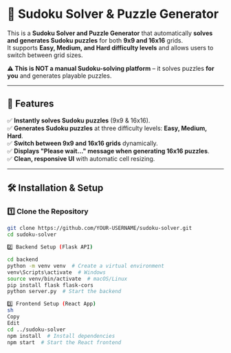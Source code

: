 # 🎲 Sudoku Solver & Puzzle Generator

This is a **Sudoku Solver and Puzzle Generator** that automatically **solves and generates Sudoku puzzles** for both **9x9 and 16x16** grids.  
It supports **Easy, Medium, and Hard difficulty levels** and allows users to switch between grid sizes.

**⚠️ This is NOT a manual Sudoku-solving platform** – it solves puzzles **for you** and generates playable puzzles.

---

## 🚀 Features

✅ **Instantly solves Sudoku puzzles** (9x9 & 16x16).  
✅ **Generates Sudoku puzzles** at three difficulty levels: **Easy, Medium, Hard**.  
✅ **Switch between 9x9 and 16x16 grids** dynamically.  
✅ **Displays "Please wait..." message when generating 16x16 puzzles**.  
✅ **Clean, responsive UI** with automatic cell resizing.  

---

## 🛠 Installation & Setup

### 1️⃣ Clone the Repository  
```sh
git clone https://github.com/YOUR-USERNAME/sudoku-solver.git
cd sudoku-solver

2️⃣ Backend Setup (Flask API)

cd backend
python -m venv venv  # Create a virtual environment
venv\Scripts\activate  # Windows
source venv/bin/activate  # macOS/Linux
pip install flask flask-cors
python server.py  # Start the backend

3️⃣ Frontend Setup (React App)
sh
Copy
Edit
cd ../sudoku-solver
npm install  # Install dependencies
npm start  # Start the React frontend

